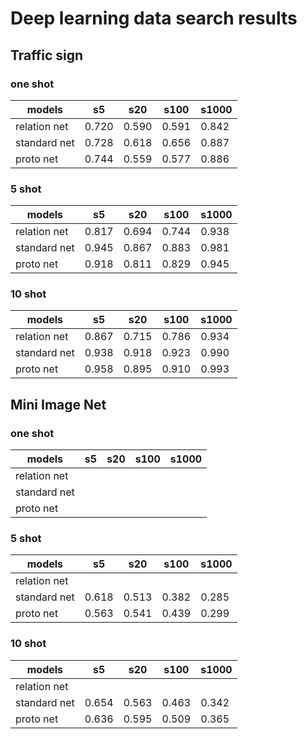 # Deep learning data search results

## Traffic sign

### one shot 

| models       |  s5    | s20    | s100   | s1000 |
| ------------ |--------|--------|--------|-------|
| relation net | 0.720  | 0.590  | 0.591  | 0.842 |
| standard net | 0.728  | 0.618  | 0.656  | 0.887 |
| proto net    | 0.744  | 0.559  | 0.577  | 0.886 |

### 5 shot

| models       |  s5    | s20    | s100   | s1000 |
| ------------ |--------|--------|--------|-------|
| relation net | 0.817  | 0.694  | 0.744  | 0.938 |
| standard net | 0.945  | 0.867  | 0.883  | 0.981 |
| proto net    | 0.918  |  0.811 | 0.829  | 0.945 |

### 10 shot

| models       |  s5    | s20    | s100   | s1000 |
| ------------ |--------|--------|--------|-------|
| relation net | 0.867  | 0.715  | 0.786  | 0.934 |
| standard net | 0.938  | 0.918  | 0.923  | 0.990 |
| proto net    | 0.958  | 0.895  | 0.910  | 0.993 |



## Mini Image Net

### one shot

| models       |  s5    | s20    | s100   | s1000 |
| ------------ |--------|--------|--------|-------|
| relation net |        |        |        |       |
| standard net |        |        |        |       |
| proto net    |        |        |        |       |



### 5 shot

| models       |  s5    | s20    | s100   | s1000 |
| ------------ |--------|--------|--------|-------|
| relation net |        |        |        |       |
| standard net | 0.618  | 0.513  | 0.382  | 0.285 |
| proto net    | 0.563  | 0.541  | 0.439  | 0.299 |

### 10 shot

| models       |  s5    | s20    | s100   | s1000 |
| ------------ |--------|--------|--------|-------|
| relation net |        |        |        |       |
| standard net | 0.654  | 0.563  | 0.463  | 0.342 |
| proto net    | 0.636  | 0.595  | 0.509  | 0.365 |


